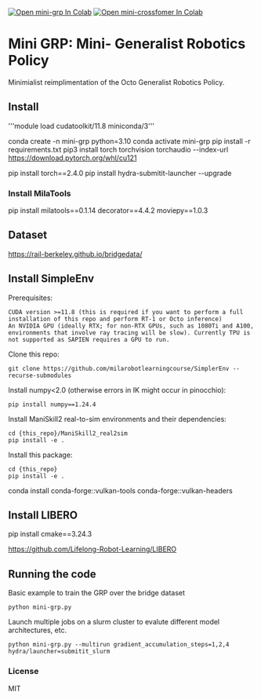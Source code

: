 [![Open mini-grp In Colab](https://colab.research.google.com/assets/colab-badge.svg)](https://githubtocolab.com/milarobotlearningcourse/mini-grp/blob/main/mini-grp.ipynb)
[![Open mini-crossfomer In Colab](https://colab.research.google.com/assets/colab-badge.svg)](https://githubtocolab.com/milarobotlearningcourse/mini_crossformer/blob/main/mini-crossformer.ipynb)

# Mini GRP: Mini- Generalist Robotics Policy

Minimialist reimplimentation of the Octo Generalist Robotics Policy.

## Install

'''module load cudatoolkit/11.8 miniconda/3'''

conda create -n mini-grp python=3.10
conda activate mini-grp
pip install -r requirements.txt
pip3 install torch torchvision torchaudio --index-url https://download.pytorch.org/whl/cu121

pip install torch==2.4.0
pip install hydra-submitit-launcher --upgrade

### Install MilaTools

pip install milatools==0.1.14 decorator==4.4.2 moviepy==1.0.3

## Dataset

https://rail-berkeley.github.io/bridgedata/

## Install SimpleEnv

Prerequisites:

    CUDA version >=11.8 (this is required if you want to perform a full installation of this repo and perform RT-1 or Octo inference)
    An NVIDIA GPU (ideally RTX; for non-RTX GPUs, such as 1080Ti and A100, environments that involve ray tracing will be slow). Currently TPU is not supported as SAPIEN requires a GPU to run.

Clone this repo:

```
git clone https://github.com/milarobotlearningcourse/SimplerEnv --recurse-submodules
```

Install numpy<2.0 (otherwise errors in IK might occur in pinocchio):

```
pip install numpy==1.24.4
```

Install ManiSkill2 real-to-sim environments and their dependencies:

```
cd {this_repo}/ManiSkill2_real2sim
pip install -e .
```

Install this package:

```
cd {this_repo}
pip install -e .
```

conda install conda-forge::vulkan-tools conda-forge::vulkan-headers

## Install LIBERO

pip install cmake==3.24.3

https://github.com/Lifelong-Robot-Learning/LIBERO

## Running the code

Basic example to train the GRP over the bridge dataset 

```
python mini-grp.py
```

Launch multiple jobs on a slurm cluster to evalute different model architectures, etc.
```
python mini-grp.py --multirun gradient_accumulation_steps=1,2,4 hydra/launcher=submitit_slurm
```


### License

MIT
